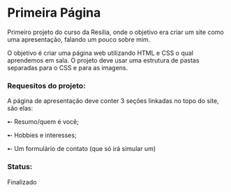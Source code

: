 <h1>Primeira Página</h1>

 <p>Primeiro projeto do curso da Resilia, onde o objetivo era criar um site como uma apresentação, falando um pouco sobre mim.</p>

<p> O objetivo é criar uma página web utilizando HTML e CSS o qual aprendemos em sala. O projeto deve usar uma estrutura de pastas separadas para o CSS e para as imagens. </p>

<h3> Requesitos do projeto: </h3>
<p>A página de apresentação deve conter 3 seções linkadas no topo do site, são elas:
<p> ➸ Resumo/quem é você; </p>                                             
<p> ➸ Hobbies e interesses; </p>                  
<p> ➸ Um formulário de contato (que só irá simular um) </p>

<h3> Status: </h3>
<p> Finalizado </p>
